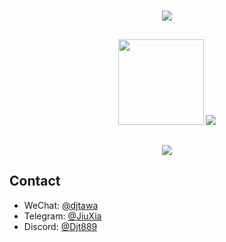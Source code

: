 <h1 align="center"> <img src="https://readme-typing-svg.herokuapp.com/?lines=Print(%22Hello%2C%20World!%22);祝大家天天开心！&center=true&size=27"> </a> </h1>

## 
  <div align="center">
  <img height="137px" src="https://github-readme-stats.vercel.app/api?username=djt889&hide_title=true&hide_border=true&show_icons=trueline_height=21&text_color=000&icon_color=000&bg_color=0,ea6161,ffc64d,fffc4d,52fa5a&theme=graywhite" />
  <img src="https://github-readme-stats.vercel.app/api/top-langs/?username=djt889&hide_title=true&hide_border=true&layout=compact&langs_count=6&text_color=000&icon_color=fff&bg_color=0,52fa5a,4dfcff,c64dff&theme=graywhite" /> 
  </div>

## 
  <div align="center"> <img src="https://github-readme-activity-graph.vercel.app/graph?username=djt889&theme=dracula" /> </div>

## Contact
  - WeChat: [@djtawa](weixin://dl/chat?djtawa)
  - Telegram: [@JiuXia](https://t.me/Jiu_Xia)
  - Discord: [@Djt889](https://discord.gg/HeYjczVh)


